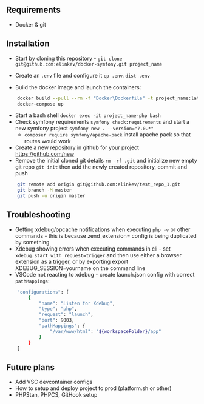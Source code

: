 ## Requirements
- Docker & git

## Installation

- Start by cloning this repository - `git clone git@github.com:elinkev/docker-symfony.git project_name`

- Create an `.env` file and configure it `cp .env.dist .env` 

- Build the docker image and launch the containers:
```bash
    docker build --pull --rm -f "Docker\Dockerfile" -t project_name:latest "Docker"
    docker-compose up
```

- Start a bash shell `docker exec -it project_name-php bash` 
- Check symfony requirements `symfony check:requirements` and start a new symfony project `symfony new . --version="7.0.*"`
    - `composer require symfony/apache-pack` install apache pack so that routes would work
- Create a new repository in github for your project https://github.com/new 
- Remove the initial cloned git details `rm -rf .git` and initialize new empty git repo `git init` then add the newly created repository, commit and push
```bash
    git remote add origin git@github.com:elinkev/test_repo_1.git
    git branch -M master
    git push -u origin master
```
## Troubleshooting
- Getting xdebug/opcache notifications when executing `php -v` or other commands - this is because zend_extension= config is being duplicated by something
- Xdebug showing errors when executing commands in cli - set `xdebug.start_with_request=trigger` and then use either a browser extension as a trigger, or by exporting export XDEBUG_SESSION=yourname on the command line
- VSCode not reacting to xdebug - create launch.json config with correct `pathMappings`:
```bash
    "configurations": [
        {
            "name": "Listen for Xdebug",
            "type": "php",
            "request": "launch",
            "port": 9003,
            "pathMappings": {
                "/var/www/html": "${workspaceFolder}/app"
            }
        }
    ]
```
## Future plans
- Add VSC devcontainer configs
- How to setup and deploy project to prod (platform.sh or other)
- PHPStan, PHPCS, GitHook setup
